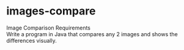 # images-compare
Image Comparison Requirements<br>
Write a program in Java that compares any 2 images and shows the differences visually.<br>
